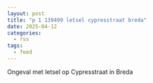 ```yaml
---
layout: post
title: "p 1 139499 letsel cypresstraat breda"
date: 2025-04-12
categories: 
  - rss
tags: 
  - feed
---
```


Ongeval met letsel op Cypresstraat in Breda
